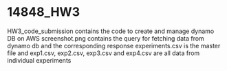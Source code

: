 # 14848_HW3

HW3_code_submission contains the code to create and manage dynamo DB on AWS
screenshot.png contains the query for fetching data from dynamo db and the corresponding response
experiments.csv is the master file and exp1.csv, exp2.csv, exp3.csv and exp4.csv are all data from individual experiments
